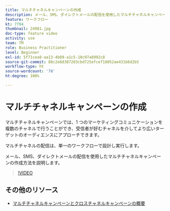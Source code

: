 ```yaml
---
title: マルチチャネルキャンペーンの作成
description: メール、SMS、ダイレクトメールの配信を使用したマルチチャネルキャンペーンの作成方法を説明します。
feature: ワークフロー
kt: 7794
thumbnail: 24981.jpg
doc-type: feature video
activity: use
team: TM
role: Business Practitioner
level: Beginner
exl-id: 5f71cea8-aa13-4b89-a1c5-10c97a8992c8
source-git-commit: 88c2e8d387203cbd725efcef18052ae431b6d2b5
workflow-type: ht
source-wordcount: '78'
ht-degree: 100%

---
```


# マルチチャネルキャンペーンの作成

マルチチャネルキャンペーンでは、1 つのマーケティングコミュニケーションを複数のチャネルで行うことができ、受信者が好むチャネルを介してより広いターゲットのオーディエンスにアプローチできます。

マルチチャネルの配信は、単一のワークフローで設計し実行します。

メール、SMS、ダイレクトメールの配信を使用したマルチチャネルキャンペーンの作成方法を説明します。

>[!VIDEO](https://video.tv.adobe.com/v/24981?quality=12)

## その他のリソース

* [マルチチャネルキャンペーンとクロスチャネルキャンペーンの概要](/help/orchestrate-campaigns/introduction-to-cross-and-multi-channel-campaigns.md)
